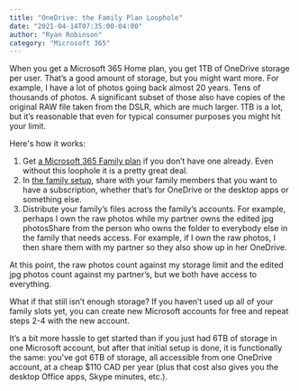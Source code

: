 ```yaml
---
title: "OneDrive: the Family Plan Loophole"
date: "2021-04-14T07:35:00-04:00"
author: "Ryan Robinson"
category: "Microsoft 365"
---
```


When you get a Microsoft 365 Home plan, you get 1TB of OneDrive storage per user. That’s a good amount of storage, but you might want more. For example, I have a lot of photos going back almost 20 years. Tens of thousands of photos. A significant subset of those also have copies of the original RAW file taken from the DSLR, which are much larger. 1TB is a lot, but it’s reasonable that even for typical consumer purposes you might hit your limit.

Here's how it works:

1. Get [a Microsoft 365 Family plan](https://www.microsoft.com/en-ca/microsoft-365/p/microsoft-365-family/cfq7ttc0k5dm?activetab=pivot%3aoverviewtab) if you don’t have one already. Even without this loophole it is a pretty great deal.
2. In [the family setup](https://account.microsoft.com/services/microsoft365/overview), share with your family members that you want to have a subscription, whether that’s for OneDrive or the desktop apps or something else.
3. Distribute your family’s files across the family’s accounts. For example, perhaps I own the raw photos while my partner owns the edited jpg photosShare from the person who owns the folder to everybody else in the family that needs access. For example, if I own the raw photos, I then share them with my partner so they also show up in her OneDrive.

At this point, the raw photos count against my storage limit and the edited jpg photos count against my partner’s, but we both have access to everything.

What if that still isn’t enough storage? If you haven’t used up all of your family slots yet, you can create new Microsoft accounts for free and repeat steps 2-4 with the new account.

It’s a bit more hassle to get started than if you just had 6TB of storage in one Microsoft account, but after that initial setup is done, it is functionally the same: you’ve got 6TB of storage, all accessible from one OneDrive account, at a cheap $110 CAD per year (plus that cost also gives you the desktop Office apps, Skype minutes, etc.).
